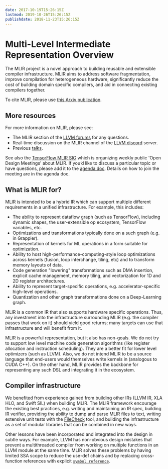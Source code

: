 ```yaml
---
date: 2017-10-19T15:26:15Z
lastmod: 2019-10-26T15:26:15Z
publishdate: 2018-11-23T15:26:15Z
---
```


# Multi-Level Intermediate Representation Overview

The MLIR project is a novel approach to building reusable and extensible
compiler infrastructure. MLIR aims to address software fragmentation, improve
compilation for heterogeneous hardware, significantly reduce the cost of
building domain specific compilers, and aid in connecting existing compilers
together.

To cite MLIR, please use [this Arxiv
publication](https://arxiv.org/abs/2002.11054).

## More resources

For more information on MLIR, please see:

*   The MLIR section of the [LLVM forums](https://llvm.discourse.group/c/llvm-project/mlir) for any questions.
*   Real-time discussion on the MLIR channel of the [LLVM discord](https://discord.gg/xS7Z362) server.
*   Previous [talks](talks/).

See also the [TensorFlow MLIR SIG](https://github.com/tensorflow/community/blob/master/sigs/mlir/CHARTER.md)
which is organizing weekly public 'Open Design Meetings' about MLIR. If you’d like
to discuss a particular topic or have questions, please add it to the
[agenda doc](https://docs.google.com/document/d/1y_9f1AbfgcoVdJh4_aM6-BaSHvrHl8zuA5G4jv_94K8/edit#).
Details on how to join the meeting are in the agenda doc.

## What is MLIR for?

MLIR is intended to be a hybrid IR which can support multiple different
requirements in a unified infrastructure. For example, this includes:

*   The ability to represent dataflow graph (such as TensorFlow), including
    dynamic shapes, the user-extensible op ecosystem, TensorFlow variables, etc.
*   Optimizations and transformations typically done on a such graph (e.g. in
    Grappler).
*   Representation of kernels for ML operations in a form suitable for
    optimization.
*   Ability to host high-performance-computing-style loop optimizations across
    kernels (fusion, loop interchange, tiling, etc) and to transform memory
    layouts of data.
*   Code generation "lowering" transformations such as DMA insertion, explicit
    cache management, memory tiling, and vectorization for 1D and 2D register
    architectures.
*   Ability to represent target-specific operations, e.g. accelerator-specific
    high-level operations.
*   Quantization and other graph transformations done on a Deep-Learning graph.

MLIR is a common IR that also supports hardware specific operations. Thus,
any investment into the infrastructure surrounding MLIR (e.g. the compiler
passes that work on it) should yield good returns; many targets can use that
infrastructure and will benefit from it.

MLIR is a powerful representation, but it also has non-goals. We do not try to
support low level machine code generation algorithms (like register allocation
and instruction scheduling). They are a better fit for lower level optimizers
(such as LLVM). Also, we do not intend MLIR to be a source language that
end-users would themselves write kernels in (analogous to CUDA C++). On the
other hand, MLIR provides the backbone for representing any such DSL and
integrating it in the ecosystem.

## Compiler infrastructure

We benefited from experience gained from building other IRs (LLVM IR, XLA HLO,
and Swift SIL) when building MLIR. The MLIR framework encourage the existing
best practices, e.g. writing and maintaining an IR spec, building IR verifier,
providing the ability to dump and parse MLIR files to text, writing extensive
unit tests with the [FileCheck](https://llvm.org/docs/CommandGuide/FileCheck.html)
tool, and building the infrastructure as a set of modular libraries that can be
combined in new ways.

Other lessons have been incorporated and integrated into the design in subtle
ways. For example, LLVM has non-obvious design mistakes that prevent a
multithreaded compiler from working on multiple functions in an LLVM module at
the same time. MLIR solves these problems by having limited SSA scope to reduce
the use-def chains and by replacing cross-function references with explicit
[`symbol reference`](docs/LangRef/#symbol-reference-attribute).
